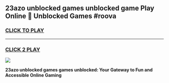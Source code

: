 
## 23azo unblocked games unblocked game Play Online 👋 Unblocked Games #roova
<h3>
<a href="https://premium.freeplayer.one?title=23azo_unblocked_games&ref=21F">CLICK TO PLAY</a></h3>
<hr>

<h3>
<a href="https://premium.freeplayer.one?title=23azo_unblocked_games&ref=21F">CLICK 2 PLAY</a>
  
</h3>

<a href="https://premium.freeplayer.one?title=23azo_unblocked_games&ref=21F/"><img src="https://clearcache.store/games.png"></a>


**23azo unblocked games games unblocked: Your Gateway to Fun and Accessible Online Gaming**

